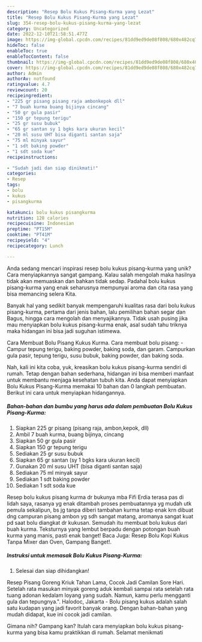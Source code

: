 ```yaml
---
description: "Resep Bolu Kukus Pisang-Kurma yang Lezat"
title: "Resep Bolu Kukus Pisang-Kurma yang Lezat"
slug: 354-resep-bolu-kukus-pisang-kurma-yang-lezat
category: Uncategorized
date: 2022-12-10T21:58:51.477Z
image: https://img-global.cpcdn.com/recipes/81dd9ed9de08f808/680x482cq70/bolu-kukus-pisang-kurma-foto-resep-utama.jpg
hideToc: false
enableToc: true
enableTocContent: false
thumbnail: https://img-global.cpcdn.com/recipes/81dd9ed9de08f808/680x482cq70/bolu-kukus-pisang-kurma-foto-resep-utama.jpg
cover: https://img-global.cpcdn.com/recipes/81dd9ed9de08f808/680x482cq70/bolu-kukus-pisang-kurma-foto-resep-utama.jpg
author: Admin
authorAv: notfound
ratingvalue: 4.7
reviewcount: 20
recipeingredient:
- "225 gr pisang pisang raja ambonkepok dll"
- "7 buah kurma buang bijinya cincang"
- "50 gr gula pasir"
- "150 gr tepung terigu"
- "25 gr susu bubuk"
- "65 gr santan sy 1 bgks kara ukuran kecil"
- "20 ml susu UHT bisa diganti santan saja"
- "75 ml minyak sayur"
- "1 sdt baking powder"
- "1 sdt soda kue"
recipeinstructions:

- "Sudah jadi dan siap dinikmati!"
categories:
- Resep
tags:
- bolu
- kukus
- pisangkurma

katakunci: bolu kukus pisangkurma 
nutrition: 128 calories
recipecuisine: Indonesian
preptime: "PT15M"
cooktime: "PT41M"
recipeyield: "4"
recipecategory: Lunch

---
```





Anda sedang mencari inspirasi resep bolu kukus pisang-kurma yang unik? Cara menyiapkannya sangat gampang. Kalau salah mengolah maka hasilnya tidak akan memuaskan dan bahkan tidak sedap. Padahal bolu kukus pisang-kurma yang enak seharusnya mempunyai aroma dan cita rasa yang bisa memancing selera Kita.





Banyak hal yang sedikit banyak mempengaruhi kualitas rasa dari bolu kukus pisang-kurma, pertama dari jenis bahan, lalu pemilihan bahan segar dan Bagus, hingga cara mengolah dan menyajikannya. Tidak usah pusing jika mau menyiapkan bolu kukus pisang-kurma enak,      asal sudah tahu triknya maka hidangan ini bisa jadi suguhan istimewa.














Cara Membuat Bolu Pisang Kukus Kurma. Cara membuat bolu pisang: - Campur tepung terigu, baking powder, baking soda, dan garam. Campurkan gula pasir, tepung terigu, susu bubuk, baking powder, dan baking soda.






Nah, kali ini kita coba, yuk, kreasikan bolu kukus pisang-kurma sendiri di rumah. Tetap dengan bahan sederhana, hidangan ini bisa memberi manfaat untuk membantu menjaga kesehatan tubuh kita. Anda dapat menyiapkan Bolu Kukus Pisang-Kurma memakai 10 bahan dan 0 langkah pembuatan. Berikut ini cara untuk menyiapkan hidangannya.

<!--inarticleads1-->

##### Bahan-bahan dan bumbu yang harus ada dalam pembuatan Bolu Kukus Pisang-Kurma:

1. Siapkan 225 gr pisang (pisang raja, ambon,kepok, dll)
1. Ambil 7 buah kurma, buang bijinya, cincang
1. Siapkan 50 gr gula pasir
1. Siapkan 150 gr tepung terigu
1. Sediakan 25 gr susu bubuk
1. Siapkan 65 gr santan (sy 1 bgks kara ukuran kecil)
1. Gunakan 20 ml susu UHT (bisa diganti santan saja)
1. Sediakan 75 ml minyak sayur
1. Sediakan 1 sdt baking powder
1. Sediakan 1 sdt soda kue


Resep bolu kukus pisang kurma dr bukunya mba Fifi Erdia terasa pas di lidah saya, rasanya yg enak ditambah proses pembuatannya yg mudah utk pemula sekalipun, bs jg tanpa diberi tambahan kurma tetap enak krn dibuat dng campuran pisang ambon yg sdh sangat matang, aromanya sangat kuat pd saat bolu diangkat dr kukusan. Semudah itu membuat bolu kukus dari buah kurma. Teksturnya yang lembut berpadu dengan potongan buah kurma yang manis, pasti enak banget! Baca Juga: Resep Bolu Kopi Kukus Tanpa Mixer dan Oven, Gampang Banget!. 

<!--inarticleads2-->

##### Instruksi untuk memasak Bolu Kukus Pisang-Kurma:


1. Selesai dan siap dihidangkan!

Resep Pisang Goreng Kriuk Tahan Lama, Cocok Jadi Camilan Sore Hari. Setelah rata masukan minyak goreng aduk kembali sampai rata setelah rata tuang adonan kedalam loyang yang sudah. Namun, kamu perlu mengganti gula dan tepungnya.&#34;. Halodoc, Jakarta - Bolu pisang kukus adalah salah satu kudapan yang jadi favorit banyak orang. Dengan bahan-bahan yang mudah didapat, kue ini cocok jadi camilan. 

Gimana nih? Gampang kan? Itulah cara menyiapkan bolu kukus pisang-kurma yang bisa kamu praktikkan di rumah. Selamat menikmati
